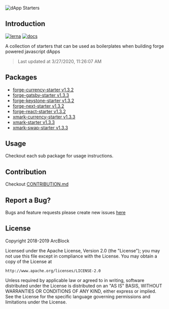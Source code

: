 ![dApp Starters](https://www.arcblock.io/.netlify/functions/badge/?text=dApp%20Starters)

## Introduction

[![lerna](https://img.shields.io/badge/maintained%20with-lerna-cc00ff.svg)](https://lernajs.io/)
[![docs](https://img.shields.io/badge/powered%20by-arcblock-green.svg)](https://docs.arcblock.io)

A collection of starters that can be used as boilerplates when building forge powered javascript dApps

> Last updated at 3/27/2020, 11:26:07 AM

## Packages

- [forge-currency-starter v1.3.2](./packages/forge-currency-starter)
- [forge-gatsby-starter v1.3.3](./packages/forge-gatsby-starter)
- [forge-keystone-starter v1.3.2](./packages/forge-keystone-starter)
- [forge-next-starter v1.3.2](./packages/forge-next-starter)
- [forge-react-starter v1.3.2](./packages/forge-react-starter)
- [xmark-currency-starter v1.3.3](./packages/xmark-currency-starter)
- [xmark-starter v1.3.3](./packages/xmark-starter)
- [xmark-swap-starter v1.3.3](./packages/xmark-swap-starter)

## Usage

Checkout each sub package for usage instructions.

## Contribution

Checkout [CONTRIBUTION.md](./CONTRIBUTION.md)

## Report a Bug?

Bugs and feature requests please create new issues [here](https://github.com/ArcBlock/forge-dapp-starters/issues)

## License

Copyright 2018-2019 ArcBlock

Licensed under the Apache License, Version 2.0 (the "License");
you may not use this file except in compliance with the License.
You may obtain a copy of the License at

    http://www.apache.org/licenses/LICENSE-2.0

Unless required by applicable law or agreed to in writing, software
distributed under the License is distributed on an "AS IS" BASIS,
WITHOUT WARRANTIES OR CONDITIONS OF ANY KIND, either express or implied.
See the License for the specific language governing permissions and
limitations under the License.
